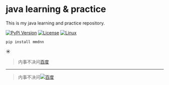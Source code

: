 # java learning & practice
This is my java learning and practice repository.

[![PyPi Version](https://img.shields.io/pypi/v/mmdnn.svg)](https://pypi.org/project/mmdnn/)
[![License](https://img.shields.io/badge/license-MIT-blue.svg)](LICENSE)
[![Linux](https://travis-ci.org/Microsoft/MMdnn.svg?branch=master)](https://travis-ci.org/Microsoft/MMdnn)

```python
pip install mmdnn

```

:sunny:

>内事不决问[百度](https://www.baidu.com "going to website baidu.com")

---

>内事不决问[![百度](https://www.baidu.com/img/PCtm_d9c8750bed0b3c7d089fa7d55720d6cf.png)](https://www.baidu.com "going to website baidu.com")
